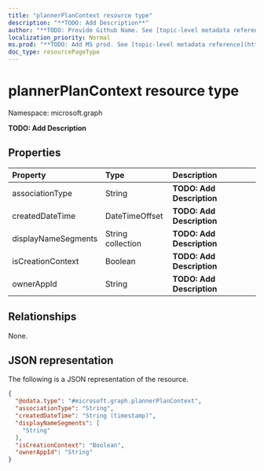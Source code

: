 ```yaml
---
title: "plannerPlanContext resource type"
description: "**TODO: Add Description**"
author: "**TODO: Provide Github Name. See [topic-level metadata reference](https://msgo.azurewebsites.net/add/document/guidelines/metadata.html#topic-level-metadata)**"
localization_priority: Normal
ms.prod: "**TODO: Add MS prod. See [topic-level metadata reference](https://msgo.azurewebsites.net/add/document/guidelines/metadata.html#topic-level-metadata)**"
doc_type: resourcePageType
---
```


# plannerPlanContext resource type

Namespace: microsoft.graph



**TODO: Add Description**

## Properties
|Property|Type|Description|
|:---|:---|:---|
|associationType|String|**TODO: Add Description**|
|createdDateTime|DateTimeOffset|**TODO: Add Description**|
|displayNameSegments|String collection|**TODO: Add Description**|
|isCreationContext|Boolean|**TODO: Add Description**|
|ownerAppId|String|**TODO: Add Description**|

## Relationships
None.

## JSON representation
The following is a JSON representation of the resource.
<!-- {
  "blockType": "resource",
  "@odata.type": "microsoft.graph.plannerPlanContext"
}
-->
``` json
{
  "@odata.type": "#microsoft.graph.plannerPlanContext",
  "associationType": "String",
  "createdDateTime": "String (timestamp)",
  "displayNameSegments": [
    "String"
  ],
  "isCreationContext": "Boolean",
  "ownerAppId": "String"
}
```

